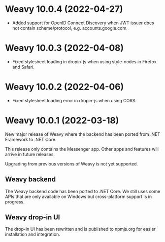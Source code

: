 # Weavy 10.0.4 (2022-04-27)

* Added support for OpenID Connect Discovery when JWT issuer does not contain scheme/protocol, e.g. accounts.google.com.

# Weavy 10.0.3 (2022-04-08)

* Fixed stylesheet loading in dropin-js when using style-nodes in Firefox and Safari. 

# Weavy 10.0.2 (2022-04-06)

* Fixed stylesheet loading error in dropin-js when using CORS. 

# Weavy 10.0.1 (2022-03-18)

New major release of Weavy where the backend has been ported from .NET Framework to .NET Core. 

This release only contains the Messenger app. Other apps and features will arrive in future releases.

Upgrading from previous versions of Weavy is not yet supported.

## Weavy backend

The Weavy backend code has been ported to .NET Core. We still uses some APIs that are only available on Windows but cross-platform support is in progress.

## Weavy drop-in UI

The drop-in UI has been rewritten and is published to npmjs.org for easier installation and integration.
